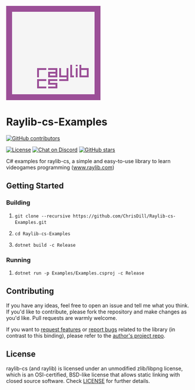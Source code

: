 ![Raylib-cs Logo](https://github.com/ChrisDill/Raylib-cs/blob/master/Logo/raylib-cs_256x256.png "Raylib-cs Logo")

# Raylib-cs-Examples

[![GitHub contributors](https://img.shields.io/github/contributors/ChrisDill/Raylib-cs-Examples)](https://github.com/ChrisDill/Raylib-cs-Examples/graphs/contributors)

[![License](https://img.shields.io/badge/license-zlib%2Flibpng-blue.svg)](LICENSE.md)
[![Chat on Discord](https://img.shields.io/discord/426912293134270465.svg?logo=discord)](https://discord.gg/VkzNHUE)
[![GitHub stars](https://img.shields.io/github/stars/ChrisDill/Raylib-cs-Examples?style=social)](https://github.com/ChrisDill/Raylib-cs-Examples/stargazers)

C# examples for raylib-cs, a simple and easy-to-use library to learn videogames programming (www.raylib.com)

## Getting Started

### Building

1. `git clone --recursive https://github.com/ChrisDill/Raylib-cs-Examples.git`

2. `cd Raylib-cs-Examples`

3. `dotnet build -c Release`

### Running

1. `dotnet run -p Examples/Examples.csproj -c Release`

## Contributing

If you have any ideas, feel free to open an issue and tell me what you think.
If you'd like to contribute, please fork the repository and make changes as
you'd like. Pull requests are warmly welcome.

If you want to [request features](https://github.com/raysan5/raylib/pulls) or [report bugs](https://github.com/raysan5/raylib/issues) related to the library (in contrast to this binding), please refer to the [author's project repo](https://github.com/raysan5/raylib).

## License

raylib-cs (and raylib) is licensed under an unmodified zlib/libpng license, which is an OSI-certified, BSD-like license that allows static linking with closed source software. Check [LICENSE](LICENSE.md) for further details.
